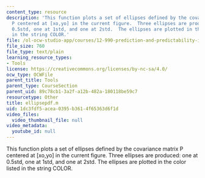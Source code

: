 ```yaml
---
content_type: resource
description: 'This function plots a set of ellipses defined by the covariance matrix
  P centered at [xo,yo] in the current figure.  Three ellipses are produced: one at
  0.5std, one at 1std, and one at 2std.  The ellipses are plotted in the color listed
  in the string COLOR.'
file: /ol-ocw-studio-app/courses/12-990-prediction-and-predictability-in-the-atmosphere-and-oceans-spring-2003/1dc3fdf5acea0395b3614f65363d6f1d_ellipsepdf.m
file_size: 760
file_type: text/plain
learning_resource_types:
- Tools
license: https://creativecommons.org/licenses/by-nc-sa/4.0/
ocw_type: OCWFile
parent_title: Tools
parent_type: CourseSection
parent_uid: 89c78cb1-3a2f-a12b-482a-180118be59c7
resourcetype: Other
title: ellipsepdf.m
uid: 1dc3fdf5-acea-0395-b361-4f65363d6f1d
video_files:
  video_thumbnail_file: null
video_metadata:
  youtube_id: null
---
```

This function plots a set of ellipses defined by the covariance matrix P centered at [xo,yo] in the current figure.  Three ellipses are produced: one at 0.5std, one at 1std, and one at 2std.  The ellipses are plotted in the color listed in the string COLOR.